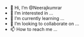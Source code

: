 - 👋 Hi, I’m @Neerajkumrar
- 👀 I’m interested in ...
- 🌱 I’m currently learning ...
- 💞️ I’m looking to collaborate on ...
- 📫 How to reach me ...

<!---
Neerajkumrar/Neerajkumrar is a ✨ special ✨ repository because its `README.md` (this file) appears on your GitHub profile.
You can click the Preview link to take a look at your changes.
--->
